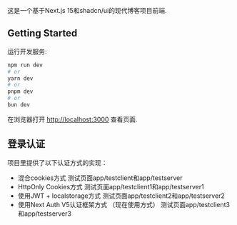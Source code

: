 这是一个基于Next.js 15和shadcn/ui的现代博客项目前端.

## Getting Started

运行开发服务:

```bash
npm run dev
# or
yarn dev
# or
pnpm dev
# or
bun dev
```

在浏览器打开 [http://localhost:3000](http://localhost:3000) 查看页面.



## 登录认证
项目里提供了以下认证方式的实现：
- 混合cookies方式
测试页面app/testclient和app/testserver
- HttpOnly Cookies方式 
测试页面app/testclient1和app/testserver1
- 使用JWT + localstorage方式
测试页面app/testclient2和app/testserver2
- 使用Next Auth V5认证框架方式 （现在使用方式）
测试页面app/testclient3和app/testserver3